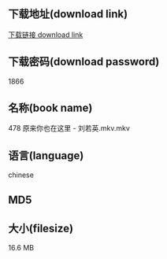 ## 下载地址(download link)
[下载链接 download link](https://tutu365.netlify.app/?s=478+%E5%8E%9F%E6%9D%A5%E4%BD%A0%E4%B9%9F%E5%9C%A8%E8%BF%99%E9%87%8C+-+%E5%88%98%E8%8B%A5%E8%8B%B1.mkv)

## 下载密码(download password)
1866

## 名称(book name)
478 原来你也在这里 - 刘若英.mkv.mkv

## 语言(language)
chinese

## MD5


## 大小(filesize)
16.6 MB
